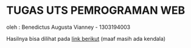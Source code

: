 # TUGAS UTS PEMROGRAMAN WEB
oleh : Benedictus Augusta Vianney - 1303194003

Hasilnya bisa dilihat pada [link berikut](https://utswebpro.github.io) (maaf masih ada kendala)
